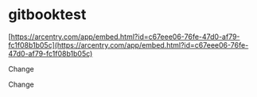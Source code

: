 # gitbooktest

[https://arcentry.com/app/embed.html?id=c67eee06-76fe-47d0-af79-fc1f08b1b05c](https://arcentry.com/app/embed.html?id=c67eee06-76fe-47d0-af79-fc1f08b1b05c)

Change

Change
